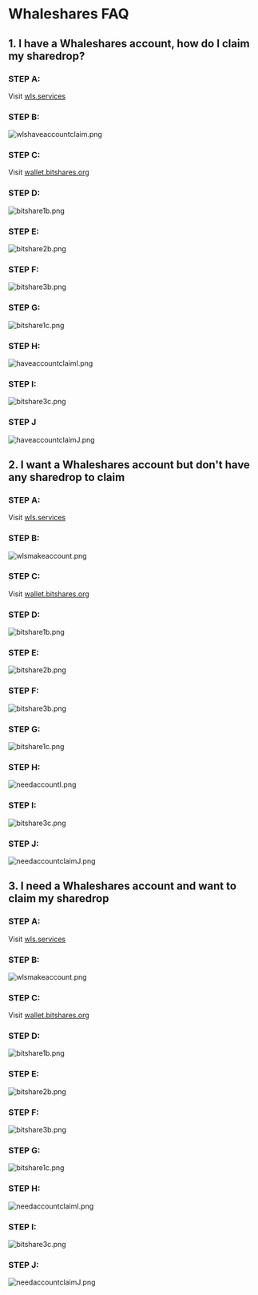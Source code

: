 # Whaleshares FAQ 

## 1. I have a Whaleshares account,  how do I claim my sharedrop?

### STEP A:

Visit <a href="https://wls.services">wls.services</a>

### STEP B:

![wlshaveaccountclaim.png](https://whaleshares.io/imageupload_data/93a6904caaeb69a70fbaa3bd207cb5f8bb6f42f1)

### STEP C:

Visit <a href="https://wallet.bitshares.org">wallet.bitshares.org</a>

### STEP D:

![bitshare1b.png](https://whaleshares.io/imageupload_data/aff142d7a5c928fd1423a1f8531859fb811054e4)

### STEP E:

![bitshare2b.png](https://whaleshares.io/imageupload_data/4c8110f67e5facb1380bcf16fa6f28af658882f6)

### STEP F:

![bitshare3b.png](https://whaleshares.io/imageupload_data/5305dcfa2ada95d54970cbc40618eaba67a89d13)

### STEP G:

![bitshare1c.png](https://whaleshares.io/imageupload_data/fdc0f78223f96a81be0f2cc5d90974b6eddfcb1c)

### STEP H:

![haveaccountclaimI.png](https://whaleshares.io/imageupload_data/360bfbc4d8fd247d278a1362b9bdd59c1335e06c)

### STEP I:

![bitshare3c.png](https://whaleshares.io/imageupload_data/3365a885e94aaa4694dc03d6e1598f215e803fca)

### STEP J

![haveaccountclaimJ.png](https://whaleshares.io/imageupload_data/f7d03f5a9f8be9feee455b0b16754a51a02497d0)

## 2. I want a Whaleshares account but don't have any sharedrop to claim

### STEP A:

Visit <a href="https://wls.services">wls.services</a>

### STEP B:

![wlsmakeaccount.png](https://whaleshares.io/imageupload_data/e18bd76a99e0fbc31fe3cceaa9f74819d3f80db4)

### STEP C:

Visit <a href="https://wallet.bitshares.org">wallet.bitshares.org</a>

### STEP D:

![bitshare1b.png](https://whaleshares.io/imageupload_data/aff142d7a5c928fd1423a1f8531859fb811054e4)

### STEP E:

![bitshare2b.png](https://whaleshares.io/imageupload_data/4c8110f67e5facb1380bcf16fa6f28af658882f6)

### STEP F:

![bitshare3b.png](https://whaleshares.io/imageupload_data/5305dcfa2ada95d54970cbc40618eaba67a89d13)

### STEP G:

![bitshare1c.png](https://whaleshares.io/imageupload_data/fdc0f78223f96a81be0f2cc5d90974b6eddfcb1c)

### STEP H:

![needaccountI.png](https://whaleshares.io/imageupload_data/e1ef1df558940cb3bf9e441bb1e1476338dbfefc)

### STEP I:

![bitshare3c.png](https://whaleshares.io/imageupload_data/3365a885e94aaa4694dc03d6e1598f215e803fca)

### STEP J:

![needaccountclaimJ.png](https://whaleshares.io/imageupload_data/6ff63c749f9c5bfb80cd6eb5862e9687d9ef6d2f)

## 3. I need a Whaleshares account and want to claim my sharedrop

### STEP A:

Visit <a href="https://wls.services">wls.services</a>

### STEP B:

![wlsmakeaccount.png](https://whaleshares.io/imageupload_data/653d0c8f8e526cc68a01ca771854a34eaf435e58)

### STEP C:

Visit <a href="https://wallet.bitshares.org">wallet.bitshares.org</a>

### STEP D:

![bitshare1b.png](https://whaleshares.io/imageupload_data/aff142d7a5c928fd1423a1f8531859fb811054e4)

### STEP E:

![bitshare2b.png](https://whaleshares.io/imageupload_data/4c8110f67e5facb1380bcf16fa6f28af658882f6)

### STEP F:

![bitshare3b.png](https://whaleshares.io/imageupload_data/5305dcfa2ada95d54970cbc40618eaba67a89d13)

### STEP G:

![bitshare1c.png](https://whaleshares.io/imageupload_data/fdc0f78223f96a81be0f2cc5d90974b6eddfcb1c)

### STEP H:

![needaccountclaimI.png](https://whaleshares.io/imageupload_data/4bad72ef0796f0fe97605b7739ea42054ec1e466)

### STEP I:

![bitshare3c.png](https://whaleshares.io/imageupload_data/3365a885e94aaa4694dc03d6e1598f215e803fca)

### STEP J:

![needaccountclaimJ.png](https://whaleshares.io/imageupload_data/6ff63c749f9c5bfb80cd6eb5862e9687d9ef6d2f)


